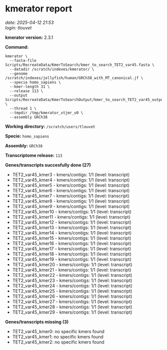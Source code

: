# kmerator report
*date: 2025-04-12 21:53*  
*login: tlouvet*

**kmerator version:** 2.3.1

**Command:**

```
kmerator \
  --fasta-file Scripts/RecreateData/KmerToSearch/kmer_to_search_TET2_var45.fasta \
  --datadir /scratch/indexes/kmerator/ \
  --genome /scratch/indexes/jellyfish/human/GRCh38_with_MT_canonical.jf \
  --specie homo_sapiens \
  --kmer-length 31 \
  --release 113 \
  --output Scripts/RecreateData/KmerToSearchOutput/kmer_to_search_TET2_var45_output \
  --thread 1 \
  --tmpdir /tmp/kmerator_xtjmr_u9 \
  --assembly GRCh38
```

**Working directory:** `/scratch/users/tlouvet`

**Specie:** `homo_sapiens`

**Assembly:** `GRCh38`

**Transcriptome release:** `113`

**Genes/transcripts succesfully done (27)**

- TET2_var45_kmer3 - kmers/contigs: 1/1 (level: transcript)
- TET2_var45_kmer4 - kmers/contigs: 1/1 (level: transcript)
- TET2_var45_kmer5 - kmers/contigs: 1/1 (level: transcript)
- TET2_var45_kmer6 - kmers/contigs: 1/1 (level: transcript)
- TET2_var45_kmer7 - kmers/contigs: 1/1 (level: transcript)
- TET2_var45_kmer8 - kmers/contigs: 1/1 (level: transcript)
- TET2_var45_kmer9 - kmers/contigs: 1/1 (level: transcript)
- TET2_var45_kmer10 - kmers/contigs: 1/1 (level: transcript)
- TET2_var45_kmer11 - kmers/contigs: 1/1 (level: transcript)
- TET2_var45_kmer12 - kmers/contigs: 1/1 (level: transcript)
- TET2_var45_kmer13 - kmers/contigs: 1/1 (level: transcript)
- TET2_var45_kmer14 - kmers/contigs: 1/1 (level: transcript)
- TET2_var45_kmer15 - kmers/contigs: 1/1 (level: transcript)
- TET2_var45_kmer16 - kmers/contigs: 1/1 (level: transcript)
- TET2_var45_kmer17 - kmers/contigs: 1/1 (level: transcript)
- TET2_var45_kmer18 - kmers/contigs: 1/1 (level: transcript)
- TET2_var45_kmer19 - kmers/contigs: 1/1 (level: transcript)
- TET2_var45_kmer20 - kmers/contigs: 1/1 (level: transcript)
- TET2_var45_kmer21 - kmers/contigs: 1/1 (level: transcript)
- TET2_var45_kmer22 - kmers/contigs: 1/1 (level: transcript)
- TET2_var45_kmer23 - kmers/contigs: 1/1 (level: transcript)
- TET2_var45_kmer24 - kmers/contigs: 1/1 (level: transcript)
- TET2_var45_kmer25 - kmers/contigs: 1/1 (level: transcript)
- TET2_var45_kmer26 - kmers/contigs: 1/1 (level: transcript)
- TET2_var45_kmer27 - kmers/contigs: 1/1 (level: transcript)
- TET2_var45_kmer28 - kmers/contigs: 1/1 (level: transcript)
- TET2_var45_kmer29 - kmers/contigs: 1/1 (level: transcript)


**Genes/transcripts missing (3)**

- TET2_var45_kmer0: no specific kmers found
- TET2_var45_kmer1: no specific kmers found
- TET2_var45_kmer2: no specific kmers found
